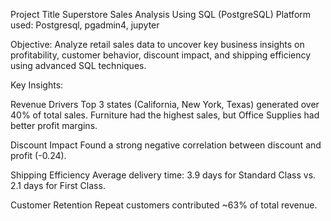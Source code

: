 Project Title
Superstore Sales Analysis Using SQL (PostgreSQL)
Platform used: Postgresql, pgadmin4, jupyter

Objective: Analyze retail sales data to uncover key business insights on profitability, customer behavior, discount impact, and shipping efficiency using advanced SQL techniques.

Key Insights: 

Revenue Drivers
Top 3 states (California, New York, Texas) generated over 40% of total sales.
Furniture had the highest sales, but Office Supplies had better profit margins.

Discount Impact
Found a strong negative correlation between discount and profit (-0.24).

Shipping Efficiency
Average delivery time: 3.9 days for Standard Class vs. 2.1 days for First Class.

Customer Retention
Repeat customers contributed ~63% of total revenue.
